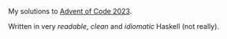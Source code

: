 My solutions to [Advent of Code 2023](https://adventofcode.com/2023).

Written in very _readable_, _clean_ and _idiomatic_ Haskell (not really).
